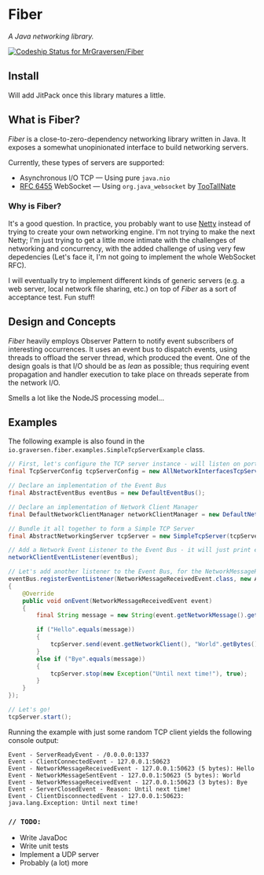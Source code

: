 # Fiber
_A Java networking library._

[ ![Codeship Status for MrGraversen/Fiber](https://app.codeship.com/projects/f7eaf010-295b-0136-174e-0a7c6efe79c9/status?branch=master)](https://app.codeship.com/projects/287302)

## Install

Will add JitPack once this library matures a little.

## What is Fiber?

_Fiber_ is a close-to-zero-dependency networking library written in Java. It exposes a somewhat unopinionated interface to build networking servers.

Currently, these types of servers are supported:

* Asynchronous I/O TCP — Using pure `java.nio`
* [RFC 6455](http://tools.ietf.org/html/rfc6455) WebSocket — Using `org.java_websocket` by [TooTallNate](https://github.com/TooTallNate/Java-WebSocket)

### Why is Fiber?

It's a good question. In practice, you probably want to use [Netty](https://netty.io/) instead of trying to create your own networking engine.
I'm not trying to make the next Netty; I'm just trying to get a little more intimate with the challenges of networking and concurrency, with the added challenge of using very few depedencies (Let's face it, I'm not going to implement the whole WebSocket RFC).

I will eventually try to implement different kinds of generic servers (e.g. a web server, local network file sharing, etc.) on top of _Fiber_ as a sort of acceptance test. Fun stuff!

## Design and Concepts

_Fiber_ heavily employs Observer Pattern to notify event subscribers of interesting occurrences. It uses an event bus to dispatch events, using threads to offload the server thread, which produced the event. One of the design goals is that I/O should be as _lean_ as possible; thus requiring event propagation and handler execution to take place on threads seperate from the network I/O.

Smells a lot like the NodeJS processing model...

## Examples

The following example is also found in the `io.graversen.fiber.examples.SimpleTcpServerExample` class.

```java
// First, let's configure the TCP server instance - will listen on port 1337
final TcpServerConfig tcpServerConfig = new AllNetworkInterfacesTcpServerConfig(1337);

// Declare an implementation of the Event Bus
final AbstractEventBus eventBus = new DefaultEventBus();

// Declare an implementation of Network Client Manager
final DefaultNetworkClientManager networkClientManager = new DefaultNetworkClientManager();

// Bundle it all together to form a Simple TCP Server
final AbstractNetworkingServer tcpServer = new SimpleTcpServer(tcpServerConfig, networkClientManager, eventBus);

// Add a Network Event Listener to the Event Bus - it will just print events to System.out
networkClientEventListener(eventBus);

// Let's add another listener to the Event Bus, for the NetworkMessageReceivedEvent, exposing a small protocol to the network
eventBus.registerEventListener(NetworkMessageReceivedEvent.class, new AbstractEventListener<NetworkMessageReceivedEvent>()
{
	@Override
	public void onEvent(NetworkMessageReceivedEvent event)
	{
		final String message = new String(event.getNetworkMessage().getMessageData());

		if ("Hello".equals(message))
		{
			tcpServer.send(event.getNetworkClient(), "World".getBytes());
		}
		else if ("Bye".equals(message))
		{
			tcpServer.stop(new Exception("Until next time!"), true);
		}
	}
});

// Let's go!
tcpServer.start();
```

Running the example with just some random TCP client yields the following console output:

```
Event - ServerReadyEvent - /0.0.0.0:1337
Event - ClientConnectedEvent - 127.0.0.1:50623
Event - NetworkMessageReceivedEvent - 127.0.0.1:50623 (5 bytes): Hello
Event - NetworkMessageSentEvent - 127.0.0.1:50623 (5 bytes): World
Event - NetworkMessageReceivedEvent - 127.0.0.1:50623 (3 bytes): Bye
Event - ServerClosedEvent - Reason: Until next time!
Event - ClientDisconnectedEvent - 127.0.0.1:50623: java.lang.Exception: Until next time!
```

### `// TODO: `

* Write JavaDoc
* Write unit tests
* Implement a UDP server
* Probably (a lot) more
